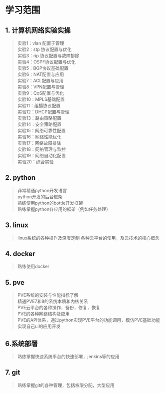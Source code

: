 # 学习范围
## 1. 计算机网络实验实操
>实验1：vlan 配置于管理<br>
>实验2：stp 协议配置与优化<br>
>实验3：rip 协议配置与故障排除<br>
>实验4：OSPF协议配置与优化<br>
>实验5：BGP协议基础配置<br>
>实验6：NAT配置与应用<br>
>实验7：ACL配置与应用<br>
>实验8：VPN配置与管理<br>
>实验9：QoS配置与优化<br>
>实验10：MPLS基础配置<br>
>实验11：组播协议配置<br>
>实验12：DHCP配置与管理<br>
>实验13：路由策略配置<br>
>实验14：安全策略配置<br>
>实验15：网络可靠性配置<br>
>实验16：网络性能优化<br>
>实验17：网络故障排除<br>
>实验18：网络管理与监控<br>
>实验19：网络自动化配置<br>
>实验20：综合实验
## 2. python
>非常精通python开发语言<br>
>python开发的后台框架<br>
>熟练使用python的bottle开发框架<br>
>熟练掌握python各应用的框架（例如任务处理）
## 3. linux
>linux系统的各种操作及深度定制
各种云平台的使用，及云技术的核心概念
## 4. docker
>熟练使用docker
## 5. pve
>PVE系统的安装与性能指标了解<br>
精通PVE7和8的系统本质和内核关系<br>
PVE云平台的各种操作，备份，修复，恢复<br>
PVE的各种网络结构及应用<br>
PVE的API体系，通过python实现PVE平台的功能调用，模仿PVE基础功能实现自己ui的应用开发<br>
## 6.系统部署
>熟练掌握快速系统平台的快速部署，jenkins等的应用
## 7. git
>熟练掌握git的各种管理，包括权限分配，大型应用
